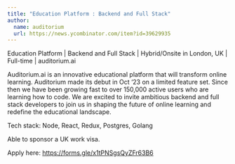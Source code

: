 ```yaml
---
title: "Education Platform : Backend and Full Stack"
author:
  name: auditorium
  url: https://news.ycombinator.com/item?id=39629935
---
```

Education Platform | Backend and Full Stack | Hybrid&#x2F;Onsite in London, UK | Full-time | auditorium.ai

Auditorium.ai is an innovative educational platform that will transform online learning. Auditorium made its debut in Oct ‘23 on a limited feature set. Since then we have been growing fast to over 150,000 active users who are learning how to code. We are excited to invite ambitious backend and full stack developers to join us in shaping the future of online learning and redefine the educational landscape.

Tech stack: Node, React, Redux, Postgres, Golang

Able to sponsor a UK work visa.

Apply here: <a href="https:&#x2F;&#x2F;forms.gle&#x2F;x1tPNSgsQyZFr63B6" rel="nofollow">https:&#x2F;&#x2F;forms.gle&#x2F;x1tPNSgsQyZFr63B6</a>
